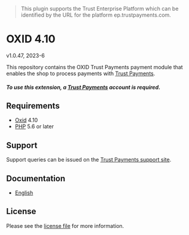 > This plugin supports the Trust Enterprise Platform which can be identified by the URL for the platform ep.trustpayments.com.

# OXID 4.10

v1.0.47, 2023-6

This repository contains the OXID  Trust Payments payment module that enables the shop to process payments with [Trust Payments](https://www.trustpayments.com/).

##### To use this extension, a [Trust Payments](https://ep.trustpayments.com/user/signup)  account is required.

## Requirements

* [Oxid](https://www.oxid-esales.com/) 4.10
* [PHP](http://php.net/) 5.6 or later

## Support

Support queries can be issued on the [Trust Payments support site](https://www.trustpayments.com/contact-us/).

## Documentation

* [English](https://plugin-documentation.ep.trustpayments.com/TrustPayments/oxid-4.10/1.0.47/docs/en/documentation.html)

## License

Please see the [license file](https://github.com/TrustPayments/oxid-4.10/blob/1.0.47/LICENSE) for more information.